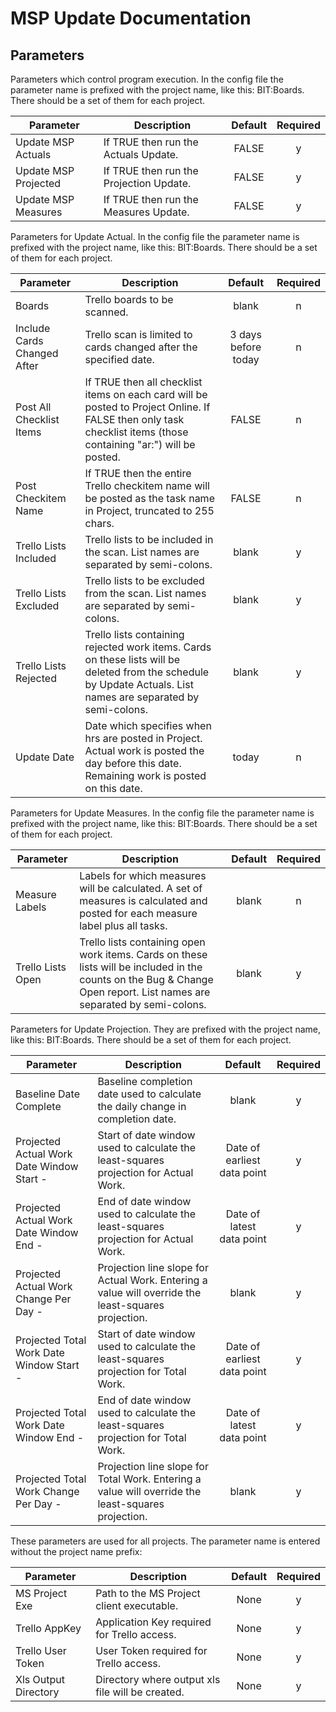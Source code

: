 # MSP Update Documentation

## Parameters

Parameters which control program execution.  In the config file the parameter name is prefixed with the project name, like this: BIT:Boards.  There should be a set of them for each project.

| Parameter | Description | Default | Required |
| ---------- | --------------------------- | :--------: | :--------: |
| Update MSP Actuals | If TRUE then run the Actuals Update. | FALSE | y |
| Update MSP Projected | If TRUE then run the Projection Update. | FALSE | y |
| Update MSP Measures | If TRUE then run the Measures Update. | FALSE | y |

Parameters for Update Actual.  In the config file the parameter name is prefixed with the project name, like this: BIT:Boards.  There should be a set of them for each project.

| Parameter | Description | Default | Required |
| ---------- | --------------------------- | :--------: | :--------: |
| Boards | Trello boards to be scanned. | blank | n |
| Include Cards Changed After | Trello scan is limited to cards changed after the specified date. | 3 days before today | n |
| Post All Checklist Items | If TRUE then all checklist items on each card will be posted to Project Online.  If FALSE then only task checklist items (those containing "ar:") will be posted. | FALSE | n |
| Post Checkitem Name | If TRUE then the entire Trello checkitem name will be posted as the task name in Project, truncated to 255 chars. | FALSE | n |
| Trello Lists Included | Trello lists to be included in the scan.  List names are separated by semi-colons. | blank | y |
| Trello Lists Excluded | Trello lists to be excluded from the scan.  List names are separated by semi-colons. | blank | y |
| Trello Lists Rejected | Trello lists containing rejected work items.  Cards on these lists will be deleted from the schedule by Update Actuals. List names are separated by semi-colons. | blank | y |
| Update Date | Date which specifies when hrs are posted in Project.  Actual work is posted the day before this date.  Remaining work is posted on this date. | today | n |

Parameters for Update Measures.  In the config file the parameter name is prefixed with the project name, like this: BIT:Boards.  There should be a set of them for each project.

| Parameter | Description | Default | Required |
| ---------- | --------------------------- | :--------: | :--------: |
| Measure Labels | Labels for which measures will be calculated. A set of measures is calculated and posted for each measure label plus all tasks. | blank | n |
| Trello Lists Open | Trello lists containing open work items.  Cards on these lists will be included in the counts on the Bug & Change Open report.  List names are separated by semi-colons. | blank | y |


Parameters for Update Projection.  They are prefixed with the project name, like this: BIT:Boards.  There should be a set of them for each project.

| Parameter | Description | Default | Required |
| ---------- | --------------------------- | :--------: | :--------: |
| Baseline Date Complete | Baseline completion date used to calculate the daily change in completion date. | blank | y |
| Projected Actual Work Date Window Start - <measure label> | Start of date window used to calculate the least-squares projection for Actual Work. | Date of earliest data point | y |
| Projected Actual Work Date Window End - <measure label> | End of date window used to calculate the least-squares projection for Actual Work. | Date of latest data point | y |
| Projected Actual Work Change Per Day - <measure label> | Projection line slope for Actual Work.  Entering a value will override the least-squares projection. | blank | y |
| Projected Total Work Date Window Start - <measure label> | Start of date window used to calculate the least-squares projection for Total Work. | Date of earliest data point | y |
| Projected Total Work Date Window End - <measure label> | End of date window used to calculate the least-squares projection for Total Work. | Date of latest data point | y |
| Projected Total Work Change Per Day - <measure label> | Projection line slope for Total Work.  Entering a value will override the least-squares projection. | blank | y |

These parameters are used for all projects.  The parameter name is entered without the project name prefix:

| Parameter | Description | Default | Required |
| ---------- | --------------------------- | :--------: | :--------: |
| MS Project Exe | Path to the MS Project client executable. | None | y |
| Trello AppKey | Application Key required for Trello access. | None | y |
| Trello User Token | User Token required for Trello access. | None | y |
| Xls Output Directory | Directory where output xls file will be created. | None | y |
